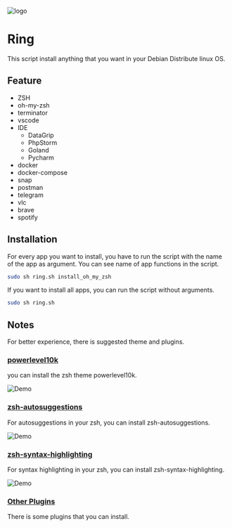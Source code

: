 ![logo](https://user-images.githubusercontent.com/49960770/199712876-5f62bfc5-d751-40e2-b645-64e4800112e4.png)


# Ring

This script install anything that you want in your Debian Distribute linux OS.


## Feature

- ZSH
- oh-my-zsh
- terminator
- vscode
- IDE
   - DataGrip
   - PhpStorm
   - Goland
   - Pycharm
- docker
- docker-compose
- snap
- postman
- telegram
- vlc
- brave
- spotify


## Installation

For every app you want to install, you have to run the script with the name of the app as argument.
You can see name of app functions in the script.

```bash
sudo sh ring.sh install_oh_my_zsh
```


If you want to install all apps, you can run the script without arguments.

```bash
sudo sh ring.sh
```

## Notes
For better experience, there is suggested theme and plugins.


### [powerlevel10k](https://github.com/romkatv/powerlevel10k)

you can install the zsh theme powerlevel10k.

![Demo](https://raw.githubusercontent.com/romkatv/powerlevel10k-media/master/prompt-styles-high-contrast.png)


### [zsh-autosuggestions](https://github.com/zsh-users/zsh-autosuggestions)

For autosuggestions in your zsh, you can install zsh-autosuggestions.

![Demo](https://camo.githubusercontent.com/16e72effec8df52a27e3aa9b1d24f37f86215d500d06ef18247d4206863a4f52/68747470733a2f2f61736369696e656d612e6f72672f612f33373339302e706e67)


### [zsh-syntax-highlighting](https://github.com/zsh-users/zsh-syntax-highlighting)

For syntax highlighting in your zsh, you can install zsh-syntax-highlighting.

![Demo](https://raw.githubusercontent.com/zsh-users/zsh-syntax-highlighting/master/images/after2-smaller.png)


### [Other Plugins](https://github.com/unixorn/awesome-zsh-plugins)

There is some plugins that you can install.

